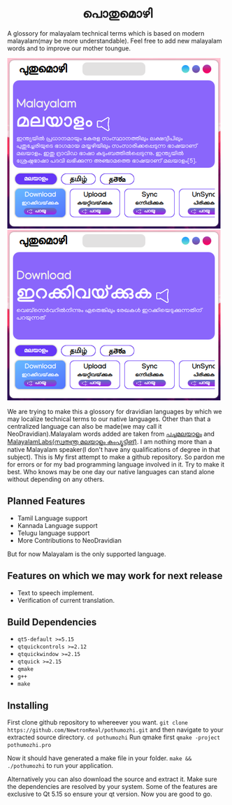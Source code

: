 <h1 align=center style="">പൊതുമൊഴി</h1>

A glossory for malayalam technical terms which is based on modern malayalam(may be more understandable). Feel free to add new malayalam words and to improve our mother toungue.

![thumbnail1](thumbnails/thumbnail1.png) ![thumbnail2](thumbnails/thumbnail2.png)

We are trying to make this a glossory for dravidian languages by which we may localize technical terms to our native languages. Other than that a centralized language can also be made(we may call it NeoDravidian).Malayalam words added are taken from [പച്ചമലയാളം](https://archive.org/details/technical-words-in-malayalam) and [MalayalamLabs(സ്വതന്ത്ര മലയാളം കംപ്യൂട്ടിങ്)](https://community.smc.org.in/t/resources-for-translators/403). I am nothing more than a native Malayalam speaker(I don't have any qualifications of degree in that subject). This is My first attempt to make a github repository. So pardon me for  errors or for my bad programming language involved in it. Try to make it best. Who knows may be one day our native languages can  stand alone without depending on any others.

## Planned Features

 - Tamil Language support
 - Kannada Language support
 - Telugu language support
 - More Contributions to NeoDravidian

But for now Malayalam is the only supported language.

## Features on which we may work for next release

 - Text to speech implement.
 - Verification of current translation.

## Build Dependencies

 - ```qt5-default >=5.15```
 - ```qtquickcontrols >=2.12```
 - ```qtquickwindow >=2.15```
 - ```qtquick >=2.15```
 - ```qmake```
 - ```g++```
 - ```make```

## Installing

First clone github repository to whereever you want.
```git clone https://github.com/NewtronReal/pothumozhi.git```
and then navigate to your extracted source directory.
```cd pothumozhi```
Run qmake first
```qmake -project pothumozhi.pro```

Now it should have generated a make file in your folder.
```make && ./pothumozhi``` to run your application.

Alternatively you can also download the source and extract it. Make sure the dependencies are resolved by your system. Some of the features are exclusive to Qt 5.15 so ensure your qt version. Now you are good to go.
